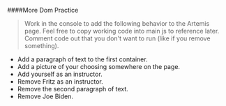 ####More Dom Practice

> Work in the console to add the following behavior to the Artemis page. Feel free to copy working code into main js to reference later. Comment code out that you don't want to run (like if you remove something).


- Add a paragraph of text to the first container.
- Add a picture of your choosing somewhere on the page.
- Add yourself as an instructor.
- Remove Fritz as an instructor.
- Remove the second paragraph of text.
- Remove Joe Biden.
